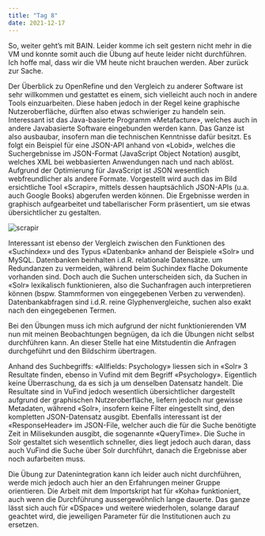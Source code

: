 ```yaml
---
title: "Tag 8"
date: 2021-12-17  
---
```


So, weiter geht’s mit BAIN. Leider komme ich seit gestern nicht mehr in die VM und konnte somit auch die Übung auf heute leider nicht durchführen. Ich hoffe mal, dass wir die VM heute nicht brauchen werden. Aber zurück zur Sache.

Der Überblick zu OpenRefine und den Vergleich zu anderer Software ist sehr willkommen und gestattet es einem, sich vielleicht auch noch in andere Tools einzuarbeiten. Diese haben jedoch in der Regel keine graphische Nutzeroberfläche, dürften also etwas schwieriger zu handeln sein. Interessant ist das Java-basierte Programm «Metafacture», welches auch in andere Javabasierte Software eingebunden werden kann. Das Ganze ist also ausbaubar, insofern man die technischen Kenntnisse dafür besitzt. 
Es folgt ein Beispiel für eine JSON-API anhand von «Lobid», welches die Suchergebnisse im JSON-Format (JavaScript Object Notation) ausgibt, welches XML bei webbasierten Anwendungen nach und nach ablöst. Aufgrund der Optimierung für JavaScript ist JSON wesentlich webfreundlicher als andere Formate. 
Vorgestellt wird auch das im Bild ersichtliche Tool «Scrapir», mittels dessen hauptsächlich JSON-APIs (u.a. auch Google Books) abgerufen werden können. Die Ergebnisse werden in graphisch aufgearbeitet und tabellarischer Form präsentiert, um sie etwas übersichtlicher zu gestalten. 

![scrapir](https://user-images.githubusercontent.com/91458246/150126026-c7a787b2-7892-4c73-b158-759d0f448f53.JPG)


Interessant ist ebenso der Vergleich zwischen den Funktionen des «Suchindex» und des Typus «Datenbank» anhand der Beispiele «Solr» und MySQL. Datenbanken beinhalten i.d.R. relationale Datensätze. um Redundanzen zu vermeiden, während beim Suchindex flache Dokumente vorhanden sind. Doch auch die Suchen unterscheiden sich, da Suchen in «Solr» lexikalisch funktionieren, also die Suchanfragen auch interpretieren können (bspw. Stammformen von eingegebenen Verben zu verwenden). Datenbankabfragen sind i.d.R. reine Glyphenvergleiche, suchen also exakt nach den eingegebenen Termen. 

Bei den Übungen muss ich mich aufgrund der nicht funktionierenden VM nun mit meinen Beobachtungen begnügen, da ich die Übungen nicht selbst durchführen kann. An dieser Stelle hat eine Mitstudentin die Anfragen durchgeführt und den Bildschirm übertragen.

Anhand des Suchbegriffs: «Allfields: Psychology» liessen sich in «Solr» 3 Resultate finden, ebenso in Vufind mit dem Begriff «Psychology». Eigentlich keine Überraschung, da es sich ja um denselben Datensatz handelt. Die Resultate sind in VuFind jedoch wesentlich übersichtlicher dargestellt aufgrund der graphischen Nutzeroberfläche, liefern jedoch nur gewisse Metadaten, während «Solr», insofern keine Filter eingestellt sind, den kompletten JSON-Datensatz ausgibt. Ebenfalls interessant ist der «ResponseHeader» im JSON-File, welcher auch die für die Suche benötigte Zeit in Milisekunden ausgibt, die sogenannte «QueryTime». Die Suche in Solr gestaltet sich wesentlich schneller, dies liegt jedoch auch daran, dass auch VuFind die Suche über Solr durchführt, danach die Ergebnisse aber noch aufarbeiten muss. 

Die Übung zur Datenintegration kann ich leider auch nicht durchführen, werde mich jedoch auch hier an den Erfahrungen meiner Gruppe orientieren. Die Arbeit mit dem Importskript hat für «Koha» funktioniert, auch wenn die Durchführung aussergewöhnlich lange dauerte. Das ganze lässt sich auch für «DSpace» und weitere wiederholen, solange darauf geachtet wird, die jeweiligen Parameter für die Institutionen auch zu ersetzen. 
